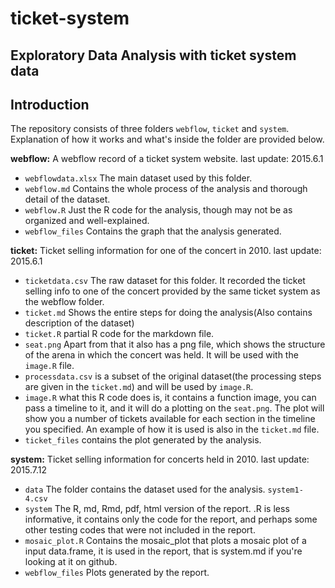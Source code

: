 # ticket-system
## Exploratory Data Analysis with ticket system data

## Introduction
The repository consists of three folders `webflow`, `ticket` and `system`. Explanation of how it works and what's inside the folder are provided below.

**webflow:** A webflow record of a ticket system website. last update: 2015.6.1 
- `webflowdata.xlsx` The main dataset used by this folder.          
- `webflow.md` Contains the whole process of the analysis and thorough detail of the dataset. 
- `webflow.R` Just the R code for the analysis, though may not be as organized and well-explained.                  
- `webflow_files` Contains the graph that the analysis generated.                

**ticket:** Ticket selling information for one of the concert in 2010. last update: 2015.6.1         
- `ticketdata.csv` The raw dataset for this folder. It recorded the ticket selling info to one of the concert provided by the same ticket system as the webflow folder.
- `ticket.md` Shows the entire steps for doing the analysis(Also contains description of the dataset)
- `ticket.R` partial R code for the markdown file.
- `seat.png` Apart from that it also has a png file, which shows the structure of the arena in which the concert was held. It will be used with the `image.R` file.
- `processdata.csv` is a subset of the original dataset(the processing steps are given in the `ticket.md`) and will be used by `image.R`.
- `image.R` what this R code does is, it contains a function image, you can pass a timeline to it, and it will do a plotting on the `seat.png`. The plot will show you a number of tickets available for each section in the timeline you specified. An example of how it is used is also in the `ticket.md` file.
- `ticket_files` contains the plot generated by the analysis.

**system:** Ticket selling information for concerts held in 2010. last update: 2015.7.12
- `data` The folder contains the dataset used for the analysis. `system1-4.csv` 
- `system` The R, md, Rmd, pdf, html version of the report. .R is less informative, it contains only the code for the report, and perhaps some other testing codes that were not included in the report. 
- `mosaic_plot.R` Contains the mosaic_plot that plots a mosaic plot of a input data.frame, it is used in the report, that is system.md if you're looking at it on github.
- `webflow_files` Plots generated by the report. 
